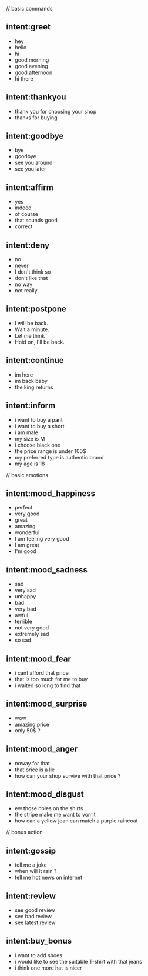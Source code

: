 // basic commands
## intent:greet
- hey
- hello
- hi
- good morning
- good evening
- good afternoon
- hi there

## intent:thankyou
- thank you for choosing your shop
- thanks for buying

## intent:goodbye
- bye
- goodbye
- see you around
- see you later

## intent:affirm
- yes
- indeed
- of course
- that sounds good
- correct

## intent:deny
- no
- never
- I don't think so
- don't like that
- no way
- not really

## intent:postpone
- I will be back.
- Wait a minute.
- Let me think
- Hold on, I'll be back.

## intent:continue
- im here
- im back baby
- the king returns

## intent:inform
- i want to buy a pant
- i want to buy a short
- i am male
- my size is M
- i choose black one
- the price range is under 100$
- my preferred type is authentic brand
- my age is 18


// basic emotions
## intent:mood_happiness
- perfect
- very good
- great
- amazing
- wonderful
- I am feeling very good
- I am great
- I'm good

## intent:mood_sadness
- sad
- very sad
- unhappy
- bad
- very bad
- awful
- terrible
- not very good
- extremely sad
- so sad

## intent:mood_fear
- i cant afford that price
- that is too much for me to buy
- i waited so long to find that

## intent:mood_surprise
- wow
- amazing price
- only 50$ ?

## intent:mood_anger
- noway for that
- that price is a lie
- how can your shop survive with that price ?

## intent:mood_disgust
- ew those holes on the shirts
- the stripe make me want to vomit
- how can a yellow jean can match a purple raincoat

// bonus action
## intent:gossip
- tell me a joke
- when will it rain ?
- tell me hot news on internet

## intent:review
- see good review
- see bad review
- see latest review

## intent:buy_bonus
- i want to add shoes
- i would like to see the suitable T-shirt with that jeans
- i think one more hat is nicer